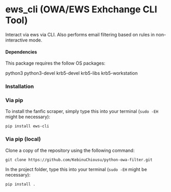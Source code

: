# ews_cli (OWA/EWS Exhchange CLI Tool)

Interact via ews via CLI. Also performs email filtering based on rules in non-interactive mode.

#### Dependencies #### 

This package requires the follow OS packages:

python3 python3-devel krb5-devel krb5-libs krb5-workstation

### Installation

### Via pip
To install the fanfic scraper, simply type this into your terminal (```sudo -EH``` might be necessary):
```
pip install ews-cli
```

### Via pip (local)
Clone a copy of the repository using the following command:

```
git clone https://github.com/KebinuChiousu/python-owa-filter.git
```

In the project folder, type this into your terminal (```sudo -EH``` might be necessary):
```
pip install .
```
